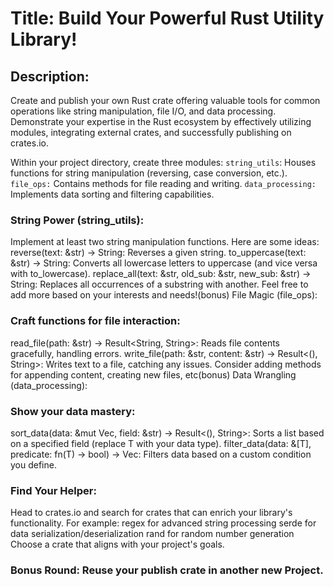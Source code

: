 
# Title: Build Your Powerful Rust Utility Library!

## Description:
Create and publish your own Rust crate offering valuable tools for common operations like string manipulation, file I/O, and data processing. Demonstrate your expertise in the Rust ecosystem by effectively utilizing modules, integrating external crates, and successfully publishing on crates.io.




Within your project directory, create three modules:
`string_utils`: Houses functions for string manipulation (reversing, case conversion, etc.).
`file_ops:` Contains methods for file reading and writing.
`data_processing:` Implements data sorting and filtering capabilities.

### String Power (string_utils):

Implement at least two string manipulation functions. Here are some ideas:
reverse(text: &str) -> String: Reverses a given string.
to_uppercase(text: &str) -> String: Converts all lowercase letters to uppercase (and vice versa with to_lowercase).
replace_all(text: &str, old_sub: &str, new_sub: &str) -> String: Replaces all occurrences of a substring with another.
Feel free to add more based on your interests and needs!(bonus)
File Magic (file_ops):

### Craft functions for file interaction:
read_file(path: &str) -> Result<String, String>: Reads file contents gracefully, handling errors.
write_file(path: &str, content: &str) -> Result<(), String>: Writes text to a file, catching any issues.
Consider adding methods for appending content, creating new files, etc(bonus)
Data Wrangling (data_processing):

### Show your data mastery:
sort_data(data: &mut Vec<T>, field: &str) -> Result<(), String>: Sorts a list based on a specified field (replace T with your data type).
filter_data(data: &[T], predicate: fn(T) -> bool) -> Vec<T>: Filters data based on a custom condition you define.



### Find Your Helper:

Head to crates.io and search for crates that can enrich your library's functionality. For example:
regex for advanced string processing
serde for data serialization/deserialization
rand for random number generation
Choose a crate that aligns with your project's goals.

### Bonus Round: Reuse your publish crate in another new Project. 

